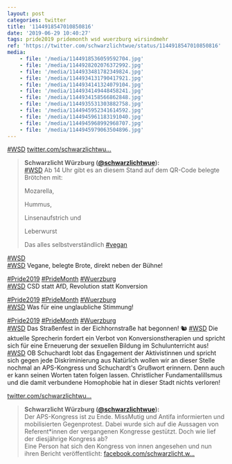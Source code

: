 ```yaml
---
layout: post
categories: twitter
title: '1144918547010850816'
date: '2019-06-29 10:40:27'
tags: pride2019 pridemonth wsd wuerzburg wirsindmehr
ref: 'https://twitter.com/schwarzlichtwue/status/1144918547010850816'
media:
    - file: '/media/1144918536059592704.jpg'
    - file: '/media/1144928202076372992.jpg'
    - file: '/media/1144933481782349824.jpg'
    - file: '/media/1144934131790417921.jpg'
    - file: '/media/1144934141324079104.jpg'
    - file: '/media/1144934149448458241.jpg'
    - file: '/media/1144934158566862848.jpg'
    - file: '/media/1144935531303882758.jpg'
    - file: '/media/1144945952341614592.jpg'
    - file: '/media/1144945961183191040.jpg'
    - file: '/media/1144945968992968707.jpg'
    - file: '/media/1144945979063504896.jpg'
---
```

[#WSD](/t/wsd) [twitter.com/schwarzlichtwu…](https://twitter.com/schwarzlichtwue/status/1144902896905048064)  
> <b>Schwarzlicht Würzburg ([@schwarzlichtwue](https://twitter.com/schwarzlichtwue)):</b>  
>[#WSD](/t/wsd) Ab 14 Uhr gibt es an diesem Stand auf dem QR-Code belegte Brötchen mit:  
>  
>Mozarella,  
>  
>Hummus,  
>  
>Linsenaufstrich und  
>  
>Leberwurst  
>  
>  
>  
>Das alles selbstverständlich [#vegan](/t/vegan)     


[#WSD](/t/wsd)  
[#WSD](/t/wsd) Vegane, belegte Brote, direkt neben der Bühne!

[#Pride2019](/t/pride2019) [#PrideMonth](/t/pridemonth) [#Wuerzburg](/t/wuerzburg)  
[#WSD](/t/wsd) CSD statt AfD, Revolution statt Konversion

[#Pride2019](/t/pride2019) [#PrideMonth](/t/pridemonth) [#Wuerzburg](/t/wuerzburg)  
[#WSD](/t/wsd) Was für eine unglaubliche Stimmung!

[#Pride2019](/t/pride2019) [#PrideMonth](/t/pridemonth) [#Wuerzburg](/t/wuerzburg)  
[#WSD](/t/wsd) Das Straßenfest in der Eichhornstraße hat begonnen! 🐿️ 
[#WSD](/t/wsd) Die aktuelle Sprecherin fordert ein Verbot von Konversionstherapien und spricht sich für eine Erneuerung der sexuellen Bildung im Schulunterricht aus! 
[#WSD](/t/wsd) OB Schuchardt lobt das Engagement der Aktivistinnen und spricht sich gegen jede Diskriminierung aus 
Natürlich wollen wir an dieser Stelle nochmal an APS-Kongress und Schuchardt's Grußwort erinnern. Denn auch er kann seinen Worten taten folgen lassen. Christlicher Fundamentalillsmus und die damit verbundene Homophobie hat in dieser Stadt nichts verloren!

[twitter.com/schwarzlichtwu…](https://twitter.com/schwarzlichtwue/status/1138065416100700160?s=19) 
> <b>Schwarzlicht Würzburg ([@schwarzlichtwue](https://twitter.com/schwarzlichtwue)):</b>  
>Der APS-Kongress ist zu Ende. MissMutig und Antifa informierten und mobilisierten Gegenprotest. Dabei wurde sich auf die Aussagen von Referent\*innen der vergangenen Kongresse gestützt. Doch wie lief der diesjährige Kongress ab?    
>Eine Person hat sich den Kongress von innen angesehen und nun ihren Bericht veröffentlicht:  [facebook.com/schwarzlicht.w…](https://www.facebook.com/schwarzlicht.wue/photos/a.194568367617878/587506158324095/?type=3&theater)   

